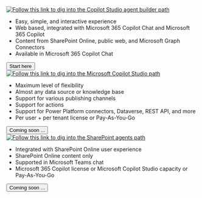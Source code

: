 <div class="lab-branches">
    <div class="lab-branch">
        <div class="lab-branch-detail title">
            <a href="./agent-builder"><img src="../../assets/images/path-icons/MAB-path-heading.png" alt="Follow this link to dig into the Copilot Studio agent builder path"></a>
        </div>      
        <div class="lab-branch-detail body">
            <ul>
                <li>Easy, simple, and interactive experience</li>
                <li>Web based, integrated with Microsoft 365 Copilot Chat and Microsoft 365 Copilot</li>
                <li>Content from SharePoint Online, public web, and Microsoft Graph Connectors</li>
                <li>Available in Microsoft 365 Copilot Chat</li>
            <ul>
        </div>
        <div class="lab-branch-detail button">
            <a href="./agent-builder"><button class="github-button">Start here</button></a>
        </div>
    </div>
    <div class="lab-branch">
        <div class="lab-branch-detail title">
            <a href="./copilot-studio"><img src="../../assets/images/path-icons/MCS-path-heading.png" alt="Follow this link to dig into the Microsoft Copilot Studio path"></a>
        </div>      
        <div class="lab-branch-detail body">
            <ul>
                <li>Maximum level of flexibility</li>
                <li>Almost any data source or knowledge base</li>
                <li>Support for various publishing channels</li>
                <li>Support for actions</li>
                <li>Support for Power Platform connectors, Dataverse, REST API, and more</li>
                <li>Per user + per tenant license or Pay-As-You-Go</li>
            <ul>
        </div>
        <div class="lab-branch-detail button">
            <a href="#"><button class="github-button">Coming soon ...</button></a>
            <!-- <a href="./copilot-studio"><button class="github-button">Start here</button></a> -->
        </div>
    </div>
    <div class="lab-branch">
        <div class="lab-branch-detail title">
            <a href="./sharepoint-agents"><img src="../../assets/images/path-icons/MSA-path-heading.png" alt="Follow this link to dig into the SharePoint agents path"></a>
        </div>      
        <div class="lab-branch-detail body">
            <ul>
                <li>Integrated with SharePoint Online user experience</li>
                <li>SharePoint Online content only</li>
                <li>Supported in Microsoft Teams chat</li>
                <li>Microsoft 365 Copilot license or Microsoft Copilot Studio capacity or Pay-As-You-Go</li>
            <ul>
        </div>
        <div class="lab-branch-detail button">
            <a href="#"><button class="github-button">Coming soon ...</button></a>
            <!-- <a href="./sharepoint-agents"><button class="github-button">Start here</button></a> -->
        </div>
    </div>
</div>
